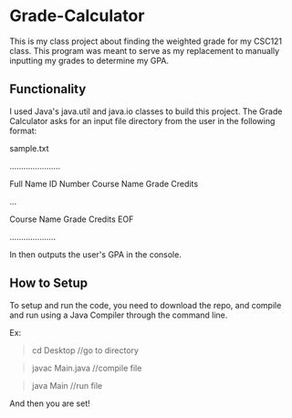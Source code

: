 # Grade-Calculator
This is my class project about finding the weighted grade for my CSC121 class. This program was meant to serve as my replacement to manually inputting my grades to determine my GPA.

## Functionality
I used Java's java.util and java.io classes to build this project. The Grade Calculator asks for an input file directory from the user in the following format:

sample.txt

......................

Full Name
ID Number
Course Name
Grade Credits

...

Course Name
Grade Credits
EOF

....................


In then outputs the user's GPA in the console.

## How to Setup
To setup and run the code, you need to download the repo, and compile and run using a Java Compiler through the command line.

Ex:
> cd Desktop         //go to directory

> javac Main.java    //compile file

> java Main          //run file

And then you are set!
